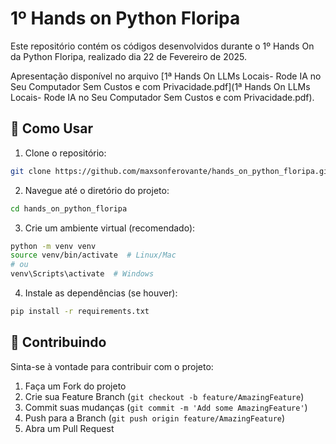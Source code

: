 # 1º Hands on Python Floripa

Este repositório contém os códigos desenvolvidos durante o 1º Hands On da Python Floripa, realizado dia 22 de Fevereiro de 2025.

Apresentação disponível no arquivo [1ª Hands On LLMs Locais- Rode IA no Seu Computador Sem Custos e com Privacidade.pdf](1ª Hands On LLMs Locais- Rode IA no Seu Computador Sem Custos e com Privacidade.pdf).

## 🚀 Como Usar

1. Clone o repositório:

```bash
git clone https://github.com/maxsonferovante/hands_on_python_floripa.git
```

2. Navegue até o diretório do projeto:

```bash
cd hands_on_python_floripa
```

3. Crie um ambiente virtual (recomendado):

```bash
python -m venv venv
source venv/bin/activate  # Linux/Mac
# ou
venv\Scripts\activate  # Windows
```

4. Instale as dependências (se houver):

```bash
pip install -r requirements.txt
```

## 🤝 Contribuindo

Sinta-se à vontade para contribuir com o projeto:

1. Faça um Fork do projeto
2. Crie sua Feature Branch (`git checkout -b feature/AmazingFeature`)
3. Commit suas mudanças (`git commit -m 'Add some AmazingFeature'`)
4. Push para a Branch (`git push origin feature/AmazingFeature`)
5. Abra um Pull Request
